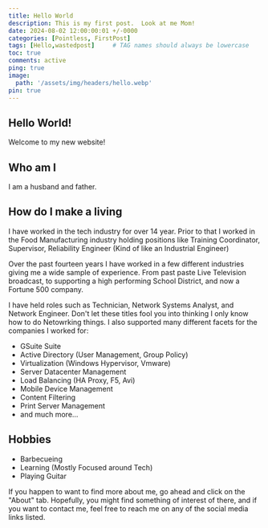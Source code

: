 ```yaml
---
title: Hello World
description: This is my first post.  Look at me Mom!
date: 2024-08-02 12:00:00:01 +/-0000
categories: [Pointless, FirstPost]
tags: [Hello,wastedpost]     # TAG names should always be lowercase
toc: true
comments: active
ping: true
image:
  path: '/assets/img/headers/hello.webp'
pin: true
---
```


## Hello World!

Welcome to my new website! 

## Who am I

I am a husband and father.

## How do I make a living

I have worked in the tech industry for over 14 year. Prior to that I worked in the Food Manufacturing industry holding positions like Training Coordinator, Supervisor, Reliability Engineer (Kind of like an Industrial Engineer)

Over the past fourteen years I have worked in a few different industries giving me a wide sample of experience.  From past paste Live Television broadcast, to supporting a high performing School District, and now a Fortune 500 company.

I have held roles such as Technician, Network Systems Analyst, and Network Engineer.  Don't let these titles fool you into thinking I only know how to do Netowrking things. I also supported many different facets for the companies I worked for:

* GSuite Suite
* Active Directory (User Management, Group Policy)
* Virtualization (Windows Hypervisor, Vmware)
* Server Datacenter Management
* Load Balancing (HA Proxy, F5, Avi)
* Mobile Device Management
* Content Filtering
* Print Server Management
* and much more...

## Hobbies
* Barbecueing
* Learning (Mostly Focused around Tech)
* Playing Guitar


If you happen to want to find more about me, go ahead and click on the "About" tab.  Hopefully, you might find something of interest of there, and if you want to contact me, feel free to reach me on any of the social media links listed. 
